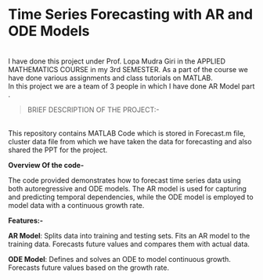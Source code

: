 # Time Series Forecasting with AR and ODE Models
<br>
I have done this project under Prof. Lopa Mudra Giri in the APPLIED MATHEMATICS COURSE in my 3rd SEMESTER. As a part of the course we have done various assignments and class tutorials on MATLAB.
<br>
In this project we are a team of 3 people in which I have done AR Model part . <br>

> BRIEF DESCRIPTION OF THE PROJECT:-
<br>
This repository contains MATLAB Code which is stored in Forecast.m file, cluster data file from which we have taken the data for forecasting and also shared the PPT for the project.

**Overview Of the code-** <br>

The code provided demonstrates how to forecast time series data using both autoregressive and ODE models. The AR model is used for capturing and predicting temporal dependencies, while the ODE model is employed to model data with a continuous growth rate.


**Features:-** 
<br>

**AR Model**:
Splits data into training and testing sets.
Fits an AR model to the training data.
Forecasts future values and compares them with actual data.

**ODE Model**:
Defines and solves an ODE to model continuous growth.
Forecasts future values based on the growth rate.
